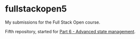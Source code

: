 # fullstackopen5
My submissions for the Full Stack Open course.

Fifth repository, started for [Part 6 - Advanced state management](https://fullstackopen.com/en/part6).
